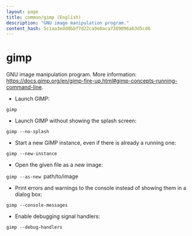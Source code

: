 ```yaml
---
layout: page
title: common/gimp (English)
description: "GNU image manipulation program."
content_hash: 5c1aa3edd0bbf7d22ca9e0aca7389096a63d5cd6
---
```

# gimp

GNU image manipulation program.
More information: <https://docs.gimp.org/en/gimp-fire-up.html#gimp-concepts-running-command-line>.

- Launch GIMP:

`gimp`

- Launch GIMP without showing the splash screen:

`gimp --no-splash`

- Start a new GIMP instance, even if there is already a running one:

`gimp --new-instance`

- Open the given file as a new image:

`gimp --as-new `<span class="tldr-var badge badge-pill bg-dark-lm bg-white-dm text-white-lm text-dark-dm font-weight-bold">path/to/image</span>

- Print errors and warnings to the console instead of showing them in a dialog box:

`gimp --console-messages`

- Enable debugging signal handlers:

`gimp --debug-handlers`
